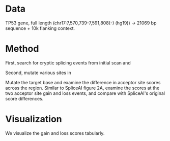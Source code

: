 # Data
TP53 gene, full length (chr17:7,570,739-7,591,808(-) (hg19)) -> 21069 bp sequence + 10k flanking context. 

# Method
First, search for cryptic splicing events from initial scan and 


Second, mutate various sites in

Mutate the target base and examine the difference in acceptor site scores across the region. Similar to SpliceAI figure 2A, examine the scores at the two acceptor site gain and loss events, and compare with SpliceAI's original score differences. 

# Visualization
We visualize the gain and loss scores tabularly. 